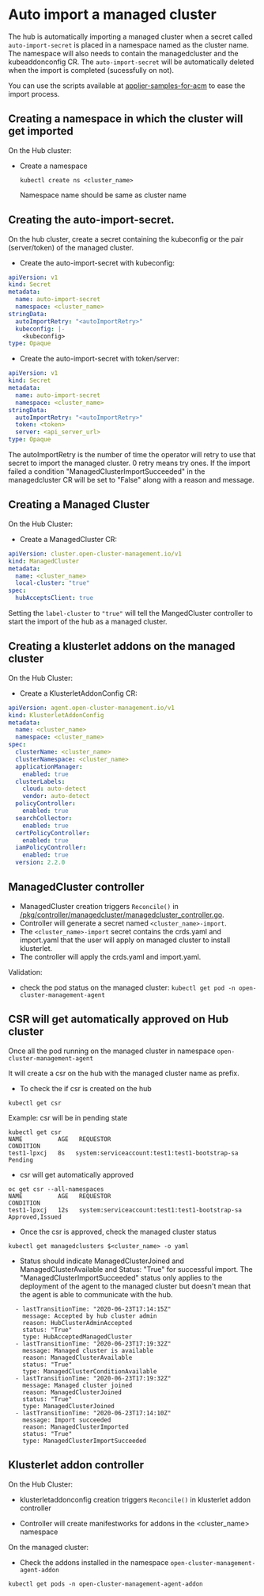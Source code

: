 [comment]: # ( Copyright Contributors to the Open Cluster Management project )

# Auto import a managed cluster

The hub is automatically importing a managed cluster when a secret called `auto-import-secret` is placed in a namespace named as the cluster name. The namespace will also needs to contain the managedcluster and the kubeaddonconfig CR. The `auto-import-secret` will be automatically deleted when the import is completed (sucessfully on not).

You can use the scripts available at [applier-samples-for-acm](https://github.com/open-cluster-management/applier-samples-for-acm) to ease the import process.

## Creating a namespace in which the cluster will get imported
On the Hub cluster:
- Create a namespace
  ```shell
  kubectl create ns <cluster_name>
  ```
  Namespace name should be same as cluster name

## Creating the auto-import-secret.
On the hub cluster, create a secret containing the kubeconfig or the pair (server/token) of the managed cluster. 

- Create the auto-import-secret with kubeconfig:
``` yaml
apiVersion: v1
kind: Secret
metadata:
  name: auto-import-secret
  namespace: <cluster_name>
stringData:
  autoImportRetry: "<autoImportRetry>"
  kubeconfig: |- 
    <kubeconfig>
type: Opaque
```

- Create the auto-import-secret with token/server:
``` yaml
apiVersion: v1
kind: Secret
metadata:
  name: auto-import-secret
  namespace: <cluster_name>
stringData:
  autoImportRetry: "<autoImportRetry>"
  token: <token>
  server: <api_server_url>
type: Opaque
```

The autoImportRetry is the number of time the operator will retry to use that secret to import the managed cluster. 0 retry means try ones. If the import failed a condition "ManagedClusterImportSucceeded" in the managedcluster CR will be set to "False" along with a reason and message.

## Creating a Managed Cluster
On the Hub Cluster: 
- Create a ManagedCluster CR:

```yaml
apiVersion: cluster.open-cluster-management.io/v1
kind: ManagedCluster
metadata:
  name: <cluster_name>
  local-cluster: "true"
spec:
  hubAcceptsClient: true
```

Setting the `label-cluster` to `"true"` will tell the MangedCluster controller to start the import of the hub as a managed cluster.

## Creating a klusterlet addons on the managed cluster

On the Hub Cluster: 
- Create a KlusterletAddonConfig CR:

```yaml
apiVersion: agent.open-cluster-management.io/v1
kind: KlusterletAddonConfig
metadata:
  name: <cluster_name>
  namespace: <cluster_name>
spec:
  clusterName: <cluster_name>
  clusterNamespace: <cluster_name>
  applicationManager:
    enabled: true
  clusterLabels:
    cloud: auto-detect
    vendor: auto-detect
  policyController:
    enabled: true
  searchCollector:
    enabled: true
  certPolicyController:
    enabled: true
  iamPolicyController:
    enabled: true
  version: 2.2.0
```

## ManagedCluster controller

- ManagedCluster creation triggers `Reconcile()` in [/pkg/controller/managedcluster/managedcluster_controller.go](https://github.com/open-cluster-management/managedcluster-import-controller/blob/master/pkg/controller/managedcluster/managedcluster_controller.go).
- Controller will generate a secret named `<cluster_name>-import`.
- The `<cluster_name>-import` secret contains the crds.yaml and import.yaml that the user will apply on managed cluster to install klusterlet.
- The controller will apply the crds.yaml and import.yaml.

Validation:
- check the pod status on the managed cluster: `kubectl get pod -n open-cluster-management-agent`


## CSR will get automatically approved on Hub cluster

Once all the pod running on the managed cluster in namespace `open-cluster-management-agent`

It will create a csr on the hub with the managed cluster name as prefix.

- To check the if csr is created on the hub 

```
kubectl get csr
```
Example:  csr will be in pending state

```
kubectl get csr
NAME          AGE   REQUESTOR                                        CONDITION
test1-lpxcj   8s   system:serviceaccount:test1:test1-bootstrap-sa   Pending
```

- csr will get automatically approved

```
oc get csr --all-namespaces
NAME          AGE   REQUESTOR                                        CONDITION
test1-lpxcj   12s   system:serviceaccount:test1:test1-bootstrap-sa   Approved,Issued
```

- Once the csr is approved, check the managed cluster status

```
kubectl get managedclusters $<cluster_name> -o yaml
```

- Status should indicate ManagedClusterJoined and ManagedClusterAvailable and Status: "True" for successful import. The "ManagedClusterImportSucceeded" status only applies to the deployment of the agent to the managed cluster but doesn't mean that the agent is able to communicate with the hub.

```
  - lastTransitionTime: "2020-06-23T17:14:15Z"
    message: Accepted by hub cluster admin
    reason: HubClusterAdminAccepted
    status: "True"
    type: HubAcceptedManagedCluster
  - lastTransitionTime: "2020-06-23T17:19:32Z"
    message: Managed cluster is available
    reason: ManagedClusterAvailable
    status: "True"
    type: ManagedClusterConditionAvailable
  - lastTransitionTime: "2020-06-23T17:19:32Z"
    message: Managed cluster joined
    reason: ManagedClusterJoined
    status: "True"
    type: ManagedClusterJoined
  - lastTransitionTime: "2020-06-23T17:14:10Z"
    message: Import succeeded
    reason: ManagedClusterImported
    status: "True"
    type: ManagedClusterImportSucceeded

```

## Klusterlet addon controller

On the Hub Cluster: 
- klusterletaddonconfig creation triggers `Reconcile()` in klusterlet addon controller

- Controller will create manifestworks for addons in the <cluster_name> namespace

On the managed cluster:
- Check the addons installed in the namespace `open-cluster-management-agent-addon`

```
kubectl get pods -n open-cluster-management-agent-addon
```

